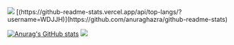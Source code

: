 <img src="https://capsule-render.vercel.app/api?type=waving&color=BDBDC8&height=150&section=header" />
[(https://github-readme-stats.vercel.app/api/top-langs/?username=WDJJH)](https://github.com/anuraghazra/github-readme-stats)

[![Anurag's GitHub stats](https://github-readme-stats.vercel.app/api?username=WDJJH)](https://github.com/anuraghazra/github-readme-stats)
<img src="https://capsule-render.vercel.app/api?type=waving&color=BDBDC8&height=150&section=footer" />
